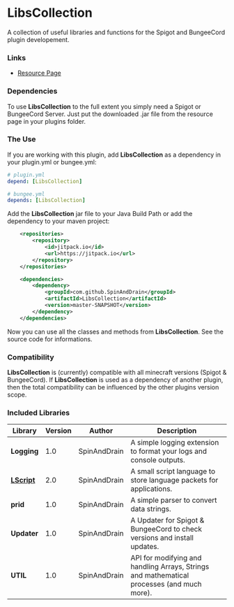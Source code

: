 # LibsCollection
A collection of useful libraries and functions for the Spigot and BungeeCord plugin
developement.

### Links

* [Resource Page](?)

### Dependencies

To use __LibsCollection__ to the full extent you simply need a Spigot or BungeeCord
Server. Just put the downloaded .jar file from the resource page in your plugins
folder.

### The Use

If you are working with this plugin, add __LibsCollection__ as a dependency in
your plugin.yml or bungee.yml:

````yml
# plugin.yml
depend: [LibsCollection]
````

````yml
# bungee.yml
depends: [LibsCollection]
````

Add the __LibsCollection__ jar file to your Java Build Path or add the dependency
to your maven project:

````xml
	<repositories>
		<repository>
			<id>jitpack.io</id>
			<url>https://jitpack.io</url>
		</repository>
	</repositories>

	<dependencies>
		<dependency>
			<groupId>com.github.SpinAndDrain</groupId>
			<artifactId>LibsCollection</artifactId>
			<version>master-SNAPSHOT</version>
		</dependency>
	</dependencies>
````

Now you can use all the classes and methods from __LibsCollection__. See the
source code for informations.

### Compatibility

__LibsCollection__ is (currently) compatible with all minecraft versions
(Spigot & BungeeCord). If __LibsCollection__ is used as a dependency of 
another plugin, then the total compatibility can be influenced by the other
plugins version scope.

### Included Libraries

Library | Version | Author | Description
------- | ------- | ------ | -----------
**Logging** | 1.0 | SpinAndDrain | A simple logging extension to format your logs and console outputs.
**[LScript](https://github.com/SpinAndDrain/LibsCollection/blob/master/libraries/LScript.md)** | 2.0 | SpinAndDrain | A small script language to store language packets for applications.
**prid** | 1.0 | SpinAndDrain | A simple parser to convert data strings.
**Updater** | 1.0 | SpinAndDrain | A Updater for Spigot & BungeeCord to check versions and install updates.
**UTIL** | 1.0 | SpinAndDrain | API for modifying and handling Arrays, Strings and mathematical processes (and much more).
